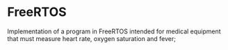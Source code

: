 # FreeRTOS
Implementation of a program in FreeRTOS intended for medical equipment that must measure heart rate, oxygen saturation and fever;
